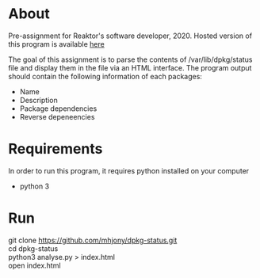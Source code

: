 # About
Pre-assignment for Reaktor's software developer, 2020. Hosted version of this program is available [here](https://mahmudul-dpkg.herokuapp.com/)

The goal of this assignment is to parse the contents of /var/lib/dpkg/status file and display them in the file via an HTML interface. The program output should contain the following information of each packages:

- Name
- Description
- Package dependencies
- Reverse depeneencies

# Requirements
In order to run this program, it requires python installed on your computer
- python 3

# Run
git clone https://github.com/mhjony/dpkg-status.git <br />
cd dpkg-status <br />
python3 analyse.py > index.html <br />
open index.html
